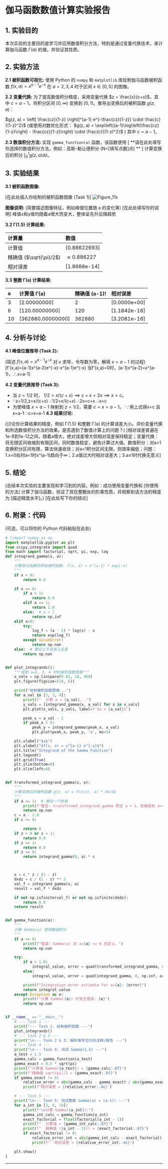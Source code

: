 # 伽马函数数值计算实验报告


## 1. 实验目的

本次实验的主要目的是学习并应用数值积分方法，特别是通过变量代换技术，来计算伽马函数 $\Gamma(a)$ 的值，并验证其性质。

## 2. 实验方法

**2.1 被积函数可视化:**
使用 Python 的 `numpy` 和 `matplotlib` 库绘制伽马函数被积函数 $f(x, a) = x^{a-1} e^{-x}$ 在 $a=2, 3, 4$ 时于区间 $x \in [0, 5]$ 的图像。

**2.2 变量代换:**
为了提高数值积分精度，采用变量代换 $z = \frac{x}{c+x}$，其中 $c=a-1$，将积分区间 $[0, \infty)$ 变换到 $[0, 1)$。推导出变换后的被积函数 $g(z, a)$：

$g(z, a) = \left[ \frac{cz}{1-z} \right]^{a-1} e^{-\frac{cz}{1-z}} \cdot \frac{c}{(1-z)^2}$
(或使用对数优化形式： $g(z, a) = \exp\left((a-1)\log\left(\frac{cz}{1-z}\right) - \frac{cz}{1-z}\right) \cdot \frac{c}{(1-z)^2}$ )
其中 $c=a-1$。

**2.3 数值积分方法:**
实现 `gamma_function(a)` 函数，该函数使用 [ **请在此处填写你选择的数值积分方法，例如：高斯-勒让德积分 (N=[填写点数]点) ** ] 计算变换后的积分 $\int_0^1 g(z, a) dz$。

## 3. 实验结果

**3.1 被积函数图像:**

[在此处插入你绘制的被积函数图像 (Task 1)]
![Figure_11x](https://github.com/user-attachments/assets/85ccd754-1845-42c8-9ca8-cbc434629ace)

**图像说明:** (简要描述图像特征，例如峰值位置随 a 的变化等)
[在此处填写你的说明]
峰值x和y值均随着a增大而变大，整体呈先升后降趋势

**3.2 Γ(1.5) 计算结果:**

| 计算量        | 数值                     |
| :------------ | :----------------------- |
| 计算值        | [0.88622693] |
| 精确值 ($\sqrt{\pi}/2$) | $\approx 0.886227$       |
| 相对误差      | [1.8666e-14]     |

**3.3 整数 Γ(a) 计算结果:**

| a   | 计算值 Γ(a)          | 精确值 (a-1)! | 相对误差             |
| :-- | :------------------- | :------------ | :------------------- |
| 3   | [2.00000000] | 2             | [0.0000e+00] |
| 6   | [120.00000000] | 120           | [1.1842e-16] |
| 10  | [362880.00000000]| 362880        | [3.2081e-16]|

## 4. 分析与讨论

**4.1 峰值位置推导 (Task 2):**

(简述 $f(x, a) = x^{a-1} e^{-x}$ 对 $x$ 求导，令导数为零，解得 $x=a-1$ 的过程)
[f'(x,a)=(a-1)x^(a-2)e^(-x)-x^(a-1)e^(-x) 当f'(x,a)=0时，(a-1)x^(a-2)=x^(a-1)，∴x=a-1]

**4.2 变量代换推导 (Task 3):**

*   当 $z=1/2$ 时， $1/2 = x/(c+x) \implies c+x = 2x \implies x=c$。
*   ∵z=1/2,z=x/(c+x) ∴1/2=x/(c+x) ∴2x=c+x ∴x=c
*   为使峰值 $x=a-1$ 映射到 $z=1/2$，需要 $c=x=a-1$。
∵用上式得x=c 且 x=a-1 ∴c=x=a-1
**4.3 结果讨论:**

(讨论你计算结果的精度，例如 Γ(1.5) 和整数 Γ(a) 的计算误差大小。评价变量代换和所选数值积分方法的效果。是否遇到了数值计算上的问题？)
[相对误差普遍在1e-8到1e-12之间，随着a增大，绝对误差增大但相对误差保持稳定；变量代换：将无限区间收缩到有限区间，同时数值稳定，避免计算过大值。数值积分：对a>1变换积分区间有限，算法快速收敛；对a<1积分区间无限，则效率偏低；问题：1.x=0处时a<1时x^(a-1)趋向于∞；2.a值过大时相对误差大；3.a≤1时代换无意义]

## 5. 结论

(总结本次实验的主要发现和学习到的内容。例如：成功使用变量代换和 [你使用的方法] 计算了伽马函数，验证了其在整数处的阶乘性质，并观察到该方法的精度为 [描述精度水平]。)
[在此处写下你的结论]

## 6. 附录：代码

(可选，可以将你的 Python 代码粘贴在此处)

```python
# [import numpy as np
import matplotlib.pyplot as plt
from scipy.integrate import quad
from math import factorial, sqrt, pi, exp, log
def integrand_gamma(x, a):
    """
    计算伽马函数的原始被积函数: f(x, a) = x^(a-1) * exp(-x)
    """
    if x < 0:
        return 0.0

    if x == 0:
        if a > 1:
            return 0.0
        elif a == 1:
            return 1.0
        else:  # a < 1
            return np.inf
    elif x>0:
        try:
            log_f = (a - 1) * log(x) - x
            return exp(log_f)
        except ValueError:
            return np.nan
    else:  # 理论上不会进入这里
        return np.nan


def plot_integrands():
    """绘制 a=2, 3, 4 时的被积函数图像"""
    x_vals = np.linspace(0.01, 10, 400)
    plt.figure(figsize=(10, 6))

    print("绘制被积函数图像...")
    for a_val in [2, 3, 4]:
        print(f"  计算 a = {a_val}...")
        y_vals = [integrand_gamma(x, a_val) for x in x_vals]
        plt.plot(x_vals, y_vals, label=f'$a = {a_val}$')

        peak_x = a_val - 1
        if peak_x > 0:
            peak_y = integrand_gamma(peak_x, a_val)
            plt.plot(peak_x, peak_y, 'o', ms=5)

    plt.xlabel("$x$")
    plt.ylabel("$f(x, a) = x^{a-1} e^{-x}$")
    plt.title("Integrand of the Gamma Function")
    plt.legend()
    plt.grid(True)
    plt.ylim(bottom=0)
    plt.xlim(left=0)


def transformed_integrand_gamma(z, a):
    """
    计算变换后的被积函数 g(z, a) = f(x(z), a) * dx/dz
    """
    if a <= 1:  # 增加一个检查
        print(f"警告: transformed_integrand_gamma 假定 a > 1，但接收到 a={a}")
        return np.nan
    c = a - 1.0
    if c <= 0:

        return 0
    if z < 0 or z > 1:
        return 0.0
    if z == 1:
        return 0.0
    if z == 0:
        return integrand_gamma(0, a) * c



    x = c * z / (1 - z)
    dxdz = c / (1 - z) ** 2
    val_f = integrand_gamma(x, a)
    result = val_f * dxdz

    if not np.isfinite(val_f) or not np.isfinite(dxdz):
        return 0.0
    return result


def gamma_function(a):
    """
    计算 Gamma(a) 使用数值积分
    """
    if a <= 0:
        print(f"错误: Gamma(a) 对 a={a} <= 0 无定义。")
        return np.nan

    try:
        if a > 1.0:
            integral_value, error = quad(transformed_integrand_gamma, 0, 1, args=(a,))
        else:
            integral_value, error = quad(integrand_gamma, 0, np.inf, args=(a,))

        print(f"Integration error estimate for a={a}: {error}")
        return integral_value
    except Exception as e:
        print(f"计算 Gamma({a}) 时发生错误: {e}")
        return np.nan


if __name__ == "__main__":
    # --- Task 1 ---
    print("--- Task 1: 绘制被积函数 ---")
    plot_integrands()
    # --- Task 2 & 3 ---
    print("\n--- Task 2 & 3: 解析推导见代码注释/报告 ---")
    # --- Task 4 ---
    print("\n--- Task 4: 测试 Gamma(1.5) ---")
    a_test = 1.5
    gamma_calc = gamma_function(a_test)
    gamma_exact = 0.5 * sqrt(pi)
    print(f"计算值 Gamma({a_test}) = {gamma_calc:.8f}")
    print(f"精确值 sqrt(pi)/2 = {gamma_exact:.8f}")
    if gamma_exact != 0:
        relative_error = abs(gamma_calc - gamma_exact) / abs(gamma_exact)
        print(f"相对误差 = {relative_error:.4e}")

    # --- Task 5 ---
    print("\n--- Task 5: 测试整数 Gamma(a) = (a-1)! ---")
    for a_int in [3, 6, 10]:
        print(f"\n计算 Gamma({a_int}):")
        gamma_int_calc = gamma_function(a_int)
        exact_factorial = float(factorial(a_int - 1))
        print(f"  计算值 = {gamma_int_calc:.8f}")
        print(f"  精确值 ({a_int - 1}!) = {exact_factorial:.8f}")
        if exact_factorial != 0:
            relative_error_int = abs(gamma_int_calc - exact_factorial) / abs(exact_factorial)
            print(f"  相对误差 = {relative_error_int:.4e}")

    plt.show()
]
```

---

